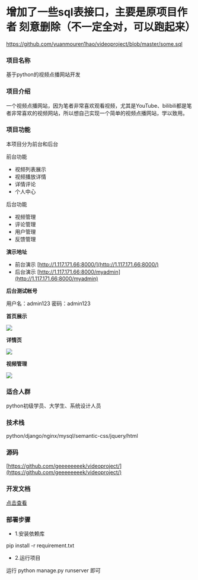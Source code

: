 # 增加了一些sql表接口，主要是原项目作者 刻意删除（不一定全对，可以跑起来）
https://github.com/yuanmouren1hao/videoproject/blob/master/some.sql


### 项目名称

基于python的视频点播网站开发

### 项目介绍

一个视频点播网站，因为笔者非常喜欢观看视频，尤其是YouTube、bilibili都是笔者非常喜欢的视频网站，所以想自己实现一个简单的视频点播网站，学以致用。

### 项目功能
本项目分为前台和后台

前台功能
- 视频列表展示
- 视频播放详情
- 详情评论
- 个人中心

后台功能
- 视频管理
- 评论管理
- 用户管理
- 反馈管理

**演示地址**

- 前台演示
[http://1.117.171.66:8000/](http://1.117.171.66:8000/)
- 后台演示
[http://1.117.171.66:8000/myadmin](http://1.117.171.66:8000/myadmin)

**后台测试帐号**

用户名：admin123
密码：admin123

**首页展示**

![](https://github.com/geeeeeeeek/videoproject/blob/master/static/img/demo01.png)


**详情页**

![](https://github.com/geeeeeeeek/videoproject/blob/master/static/img/demo02.png)


**视频管理**

![](https://github.com/geeeeeeeek/videoproject/blob/master/static/img/demo04.png)


### 适合人群

python初级学员、大学生、系统设计人员

### 技术栈
python/django/nginx/mysql/semantic-css/jquery/html

### 源码
[https://github.com/geeeeeeeek/videoproject/](https://github.com/geeeeeeeek/videoproject/)

### 开发文档

[点击查看](https://github.com/geeeeeeeek/videoproject/blob/master/doc/%E5%BC%80%E5%8F%91%E6%96%87%E6%A1%A3.md)

### 部署步骤

- 1.安装依赖库

pip install -r requirement.txt

- 2.运行项目

运行 python manage.py runserver 即可

 
